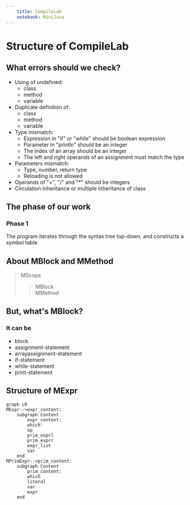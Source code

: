 ```yaml
---
    title: CompileLab
    notebook: MiniJava
---
```


# Structure of CompileLab

## What errors should we check?
- Using of undefined:
  - class
  - method
  - variable
- Duplicate definition of:
  - class
  - method
  - variable
- Type mismatch:
  - Expression in "if" or "while" should be boolean expression
  - Parameter in "println" should be an integer
  - The index of an array should be an integer
  - The left and right operands of an assignment must match the type
- Parameters mismatch:
  - Type, number, return type
  - Reloading is not allowed
- Operands of "+", "/" and "*" should be integers
- Circulation inheritance or multiple inheritance of class

## The phase of our work
### Phase 1
The program iterates through the syntax tree top-down, and constructs a symbol table.

## About MBlock and MMethod
> MScope
>> MBlock <br>
>> MMethod

## But, what's MBlock?
### It can be
- block
- assignment-statement
- arrayassignment-statement
- if-statement
- while-statement
- print-statement

## Structure of MExpr

```mermaid
graph LR
MExpr-->expr_content:
    subgraph Content
        expr_content:
        which'
        op
        prim_exprl
        prim_exprr
        expr_list
        var
    end
MPrimExpr-->prim_content:
    subgraph Content
        prim_content:
        which
        literal
        var
        expr
    end
```